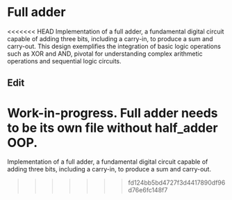 # Full adder

<<<<<<< HEAD
Implementation of a full adder, a fundamental digital circuit capable of adding three bits, including a carry-in, to produce a sum and carry-out. This design exemplifies the integration of basic logic operations such as XOR and AND, pivotal for understanding complex arithmetic operations and sequential logic circuits.

## Edit

Work-in-progress. Full adder needs to be its own file without half_adder OOP.
=======
Implementation of a full adder, a fundamental digital circuit capable of adding three bits, including a carry-in, to produce a sum and carry-out.
>>>>>>> fd124bb5bd4727f3d4417890df96d76e6fc148f7
